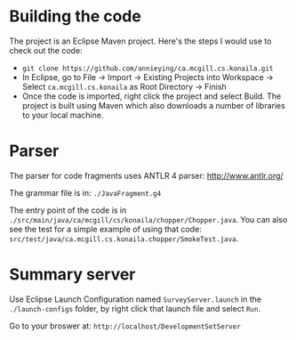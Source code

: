 # Building the code

The project is an Eclipse Maven project.  Here's the steps I would use to check out the code:

* `git clone https://github.com/annieying/ca.mcgill.cs.konaila.git`
* In Eclipse, go to File -> Import -> Existing Projects into Workspace -> Select `ca.mcgill.cs.konaila` as Root Directory -> Finish
* Once the code is imported, right click the project and select Build. The project is built using Maven which also downloads a number of libraries to your local machine.


# Parser

The parser for code fragments uses ANTLR 4 parser: http://www.antlr.org/

The grammar file is in: `./JavaFragment.g4`

The entry point of the code is in `./src/main/java/ca/mcgill/cs/konaila/chopper/Chopper.java`.  You can also see the test for a simple example of using that code: `src/test/java/ca.mcgill.cs.konaila.chopper/SmokeTest.java`.

# Summary server

Use Eclipse Launch Configuration named `SurveyServer.launch` in the `./launch-configs` folder, by right click that launch file and select `Run`.

Go to your broswer at: `http://localhost/DevelopmentSetServer`
